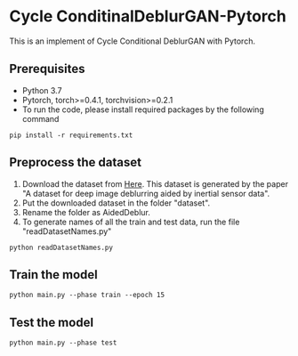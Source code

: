 # Cycle ConditinalDeblurGAN-Pytorch

This is an implement of Cycle Conditional DeblurGAN with Pytorch.

## Prerequisites
- Python 3.7
- Pytorch, torch>=0.4.1, torchvision>=0.2.1
- To run the code, please install required packages by the following command
```
pip install -r requirements.txt
```

## Preprocess the dataset
1. Download the dataset from [Here](https://drive.google.com/file/d/18_PcNpadgxPOSaSpsUcFiTHpxNDmMtO3/view?usp=sharing). This dataset is generated by the paper "A dataset for deep image deblurring aided by inertial sensor data".
2. Put the downloaded dataset in the folder "dataset".
3. Rename the folder as AidedDeblur.
3. To generate names of all the train and test data, run the file "readDatasetNames.py" 
```
python readDatasetNames.py
```

## Train the model
```
python main.py --phase train --epoch 15
```

## Test the model
```
python main.py --phase test
```